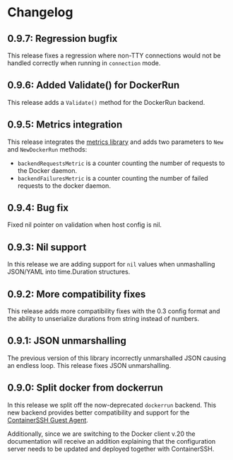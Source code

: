 # Changelog

## 0.9.7: Regression bugfix

This release fixes a regression where non-TTY connections would not be handled correctly when running in `connection` mode.

## 0.9.6: Added Validate() for DockerRun

This release adds a `Validate()` method for the DockerRun backend.

## 0.9.5: Metrics integration

This release integrates the [metrics library](https://github.com/containerssh/metrics) and adds two parameters to `New` and `NewDockerRun` methods:

- `backendRequestsMetric` is a counter counting the number of requests to the Docker daemon.
- `backendFailuresMetric` is a counter counting the number of failed requests to the docker daemon.

## 0.9.4: Bug fix 

Fixed nil pointer on validation when host config is nil.

## 0.9.3: Nil support

In this release we are adding support for `nil` values when unmashalling JSON/YAML into time.Duration structures.

## 0.9.2: More compatibility fixes

This release adds more compatibility fixes with the 0.3 config format and the ability to unserialize durations from string instead of numbers.

## 0.9.1: JSON unmarshalling

The previous version of this library incorrectly unmarshalled JSON causing an endless loop. This release fixes JSON unmarshalling.

## 0.9.0: Split docker from dockerrun

In this release we split off the now-deprecated `dockerrun` backend. This new backend provides better compatibility and support for the [ContainerSSH Guest Agent](https://github.com/containerssh/agent).

Additionally, since we are switching to the Docker client v.20 the documentation will receive an addition explaining that the configuration server needs to be updated and deployed together with ContainerSSH.
